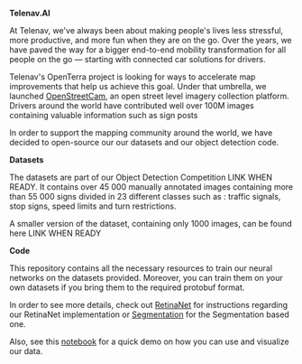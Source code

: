 **Telenav.AI**

At Telenav, we've always been about making people's lives less stressful, more productive, and more fun when they are on the go. Over the years, we have paved the way for a bigger end-to-end mobility transformation for all people on the go — starting with connected car solutions for drivers.

Telenav's OpenTerra project is looking for ways to accelerate map improvements that help us achieve this goal. Under that umbrella, we launched [OpenStreetCam](http://openstreetcam.org/), an open street level imagery collection platform. Drivers around the world have contributed well over 100M images containing valuable information such as sign posts

In order to support the mapping community around the world, we have decided to open-source our our datasets and our object detection code.

**Datasets**

The datasets are part of our Object Detection Competition LINK WHEN READY. It contains over 45 000 manually annotated images containing more than 55 000 signs divided in 23 different classes such as : traffic signals, stop signs, speed limits and turn restrictions.

A smaller version of the dataset, containing only 1000 images, can be found here LINK WHEN READY

**Code** 

This repository contains all the necessary resources to train our neural networks on the 
datasets provided. Moreover, you can train them on your own datasets if you bring them to the required protobuf format.

In order to see more details, check out [RetinaNet](https://github.com/Telenav/Telenav.AI/tree/master/retinanet) for instructions regarding our RetinaNet implementation or [Segmentation](https://github.com/Telenav/Telenav.AI/tree/master/traffic_signs_segmentation) for the Segmentation based one.

Also, see this [notebook](https://github.com/Telenav/Telenav.AI/tree/master/apollo_python_common/demo) for a quick demo on how you can use and visualize our data. 
